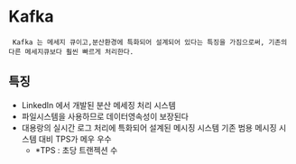 # Kafka

     Kafka 는 메세지 큐이고,분산환경에 특화되어 설계되어 있다는 특징을 가짐으로써, 기존의 다른 메세지큐보다 훨씬 빠르게 처리한다.
## 특징
- LinkedIn 에서 개발된 분산 메세징 처리 시스템
- 파일시스템을 사용하므로 데이터영속성이 보장된다
- 대용랑의 실시간 로그 처리에 특화되어 설계된 메시징 시스템 기존 범용 메시징 시스템 대비 TPS가 메우 우수
    - *TPS : 초당 트랜젝션 수 


